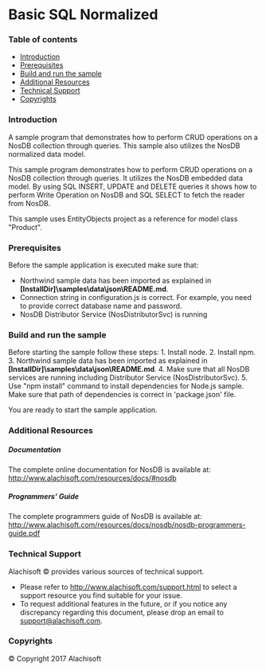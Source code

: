 ﻿# Basic SQL Normalized

### Table of contents

* [Introduction](#introduction)
* [Prerequisites](#prerequisites)
* [Build and run the sample](#Build-and-run-the-sample)
* [Additional Resources](#additional-resources)
* [Technical Support](#technical-support)
* [Copyrights](#copyrights)

### Introduction

A sample program that demonstrates how to perform CRUD operations on a NosDB collection through queries. This sample also utilizes the NosDB normalized data model.

This sample program demonstrates how to perform CRUD operations on a NosDB collection through queries. It utilizes the NosDB embedded data model. By using SQL INSERT, UPDATE and DELETE queries it shows how to perform Write Operation on NosDB and SQL SELECT to fetch the reader from NosDB.

This sample uses EntityObjects project as a reference for model class "Product".

### Prerequisites

Before the sample application is executed make sure that:

- Northwind sample data has been imported as explained in **[InstallDir]\samples\data\json\README.md**.
- Connection string in configuration.js is correct. For example, you need to provide correct database name and password.
- NosDB Distributor Service (NosDistributorSvc) is running

### Build and run the sample

Before starting the sample follow these steps:
	1.	Install node.
	2.  Install npm.
	3. 	Northwind sample data has been imported as explained in **[InstallDir]\samples\data\json\README.md**.
	4.  Make sure that all NosDB services are running including Distributor Service (NosDistributorSvc).
	5.  Use "npm install" command to install dependencies for Node.js sample. Make sure that path of dependencies is correct in 'package.json' file.
	
You are ready to start the sample application.

### Additional Resources

##### Documentation
The complete online documentation for NosDB is available at:
http://www.alachisoft.com/resources/docs/#nosdb

##### Programmers' Guide
The complete programmers guide of NosDB is available at:
http://www.alachisoft.com/resources/docs/nosdb/nosdb-programmers-guide.pdf

### Technical Support

Alachisoft © provides various sources of technical support. 

- Please refer to http://www.alachisoft.com/support.html to select a support resource you find suitable for your issue.
- To request additional features in the future, or if you notice any discrepancy regarding this document, please drop an email to [support@alachisoft.com](mailto:support@alachisoft.com).

### Copyrights

© Copyright 2017 Alachisoft 